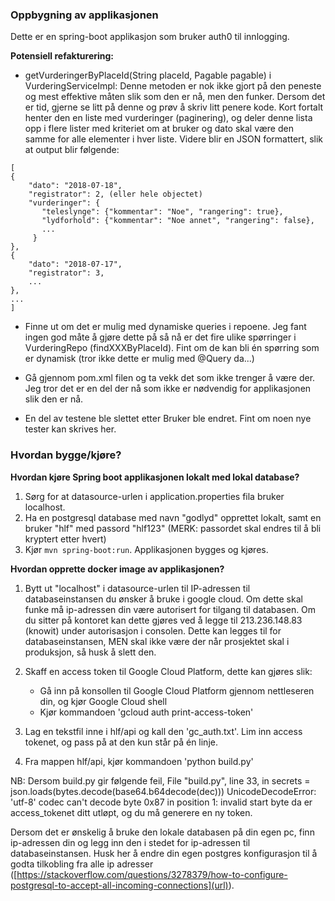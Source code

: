 ### Oppbygning av applikasjonen
Dette er en spring-boot applikasjon som bruker auth0 til innlogging.  

**Potensiell refakturering:**
- getVurderingerByPlaceId(String placeId, Pagable pagable) i VurderingServiceImpl:
Denne metoden er nok ikke gjort på den peneste og mest effektive måten slik som den er nå, men den funker.
Dersom det er tid, gjerne se litt på denne og prøv å skriv litt penere kode. Kort fortalt henter den en liste med vurderinger (paginering),
og deler denne lista opp i flere lister med kriteriet om at bruker og dato skal være den samme for alle elementer i hver liste. Videre blir
en JSON formattert, slik at output blir følgende:
```
[
{
    "dato": "2018-07-18",
    "registrator": 2, (eller hele objectet)
    "vurderinger": {
       "teleslynge": {"kommentar": "Noe", "rangering": true},
       "lydforhold": {"kommentar": "Noe annet", "rangering": false},
       ...
     }
},
{
    "dato": "2018-07-17",
    "registrator": 3,
    ...
},
...
]
```

- Finne ut om det er mulig med dynamiske queries i repoene. Jeg fant ingen god måte å gjøre dette på så nå er det fire ulike spørringer
i VurderingRepo (findXXXByPlaceId). Fint om de kan bli én spørring som er dynamisk (tror ikke dette er mulig med @Query da...)

- Gå gjennom pom.xml filen og ta vekk det som ikke trenger å være der. Jeg tror det er en del der nå som ikke er nødvendig for
applikasjonen slik den er nå.

- En del av testene ble slettet etter Bruker ble endret. Fint om noen nye tester kan skrives her.


### Hvordan bygge/kjøre?
**Hvordan kjøre Spring boot applikasjonen lokalt med lokal database?**
1. Sørg for at datasource-urlen i application.properties fila bruker localhost.
2. Ha en postgresql database med navn "godlyd" opprettet lokalt, samt en bruker "hlf" med passord "hlf123" (MERK: passordet skal endres
til å bli kryptert etter hvert)
3. Kjør `mvn spring-boot:run`. Applikasjonen bygges og kjøres.

**Hvordan opprette docker image av applikasjonen?**
1. Bytt ut "localhost" i datasource-urlen til IP-adressen til databaseinstansen du ønsker å bruke i google cloud.
Om dette skal funke må ip-adressen din være autorisert for tilgang til databasen. Om du sitter på kontoret kan dette gjøres ved å
legge til 213.236.148.83 (knowit) under autorisasjon i consolen. Dette kan legges til for databaseinstansen,
MEN skal ikke være der når prosjektet skal i produksjon, så husk å slett den.
2. Skaff en access token til Google Cloud Platform, dette kan gjøres slik:
    - Gå inn på konsollen til Google Cloud Platform gjennom nettleseren din, og kjør Google Cloud shell
    - Kjør kommandoen 'gcloud auth print-access-token'

3. Lag en tekstfil inne i hlf/api og kall den 'gc_auth.txt'. Lim inn access tokenet, og pass på at den kun står på én linje.
4. Fra mappen hlf/api, kjør kommandoen    'python build.py'

  NB: Dersom build.py gir følgende feil,
  File "build.py", line 33, in <module>
  secrets = json.loads(bytes.decode(base64.b64decode(dec)))
  UnicodeDecodeError: 'utf-8' codec can't decode byte 0x87 in position 1: invalid start byte
  da er access_tokenet ditt utløpt, og du må generere en ny token.


Dersom det er ønskelig å bruke den lokale databasen på din egen pc, finn ip-adressen din og legg inn den i stedet for ip-adressen
til databaseinstansen. Husk her å endre din egen postgres konfigurasjon til å godta tilkobling fra alle ip adresser
([https://stackoverflow.com/questions/3278379/how-to-configure-postgresql-to-accept-all-incoming-connections](url)).
